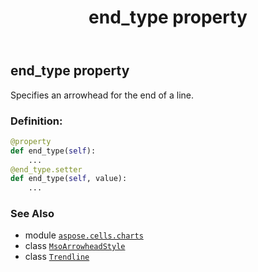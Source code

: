 ﻿---
title: end_type property
second_title: Aspose.Cells for Python via .NET API References
description: 
type: docs
weight: 160
url: /aspose.cells.charts/trendline/end_type/
is_root: false
---

## end_type property


Specifies an arrowhead for the end of a line.
### Definition:
```python
@property
def end_type(self):
    ...
@end_type.setter
def end_type(self, value):
    ...
```

### See Also
* module [`aspose.cells.charts`](../../)
* class [`MsoArrowheadStyle`](/cells/python-net/aspose.cells.drawing/msoarrowheadstyle)
* class [`Trendline`](/cells/python-net/aspose.cells.charts/trendline)
